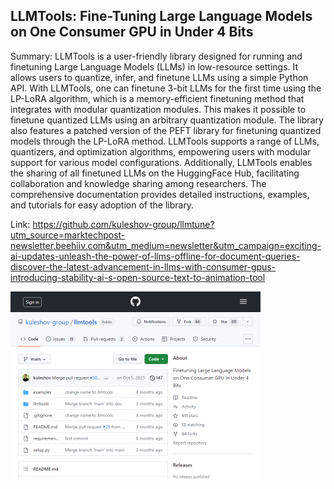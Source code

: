 ## LLMTools: Fine-Tuning Large Language Models on One Consumer GPU in Under 4 Bits
Summary: LLMTools is a user-friendly library designed for running and finetuning Large Language Models (LLMs) in low-resource settings. It allows users to quantize, infer, and finetune LLMs using a simple Python API. With LLMTools, one can finetune 3-bit LLMs for the first time using the LP-LoRA algorithm, which is a memory-efficient finetuning method that integrates with modular quantization modules. This makes it possible to finetune quantized LLMs using an arbitrary quantization module. The library also features a patched version of the PEFT library for finetuning quantized models through the LP-LoRA method. LLMTools supports a range of LLMs, quantizers, and optimization algorithms, empowering users with modular support for various model configurations. Additionally, LLMTools enables the sharing of all finetuned LLMs on the HuggingFace Hub, facilitating collaboration and knowledge sharing among researchers. The comprehensive documentation provides detailed instructions, examples, and tutorials for easy adoption of the library.

Link: https://github.com/kuleshov-group/llmtune?utm_source=marktechpost-newsletter.beehiiv.com&utm_medium=newsletter&utm_campaign=exciting-ai-updates-unleash-the-power-of-llms-offline-for-document-queries-discover-the-latest-advancement-in-llms-with-consumer-gpus-introducing-stability-ai-s-open-source-text-to-animation-tool

<img src="/img/8bfb0717-46b3-4fea-a24c-39328c1cca64.png" width="400" />
<br/><br/>
